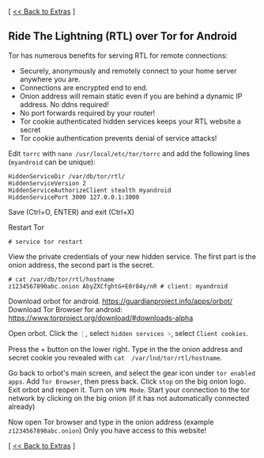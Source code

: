 [ [<< Back to Extras](https://github.com/seth586/guides/blob/master/FreeNAS/extras.md) ]

## Ride The Lightning (RTL) over Tor for Android

Tor has numerous benefits for serving RTL for remote connections: 
* Securely, anonymously and remotely connect to your home server anywhere you are. 
* Connections are encrypted end to end.
* Onion address will remain static even if you are behind a dynamic IP address. No ddns required!
* No port forwards required by your router! 
* Tor cookie authenticated hidden services keeps your RTL website a secret 
* Tor cookie authentication prevents denial of service attacks!

Edit `torrc` with `nano /usr/local/etc/tor/torrc` and add the following lines (`myandroid` can be unique):
```
HiddenServiceDir /var/db/tor/rtl/
HiddenServiceVersion 2
HiddenServiceAuthorizeClient stealth myandroid
HiddenServicePort 3000 127.0.0.1:3000
```
Save (Ctrl+O, ENTER) and exit (Ctrl+X)

Restart Tor 
```
# service tor restart
```

View the private credentials of your new hidden service. The first part is the onion address, the second part is the secret.
```
# cat /var/db/tor/rtl/hostname
z1234567890abc.onion AbyZXCfghtG+E0r84y/nR # client: myandroid
```

Download orbot for android. https://guardianproject.info/apps/orbot/
Download Tor Browser for android: https://www.torproject.org/download/#downloads-alpha

Open orbot. Click the `⋮`, select `hidden services ˃`, select `Client cookies`.

Press the + button on the lower right. Type in the the onion address and secret cookie you revealed with `cat  /var/lnd/tor/rtl/hostname`.

Go back to orbot's main screen, and select the gear icon under `tor enabled apps`. Add `Tor Browser`, then press back. Click `stop` on the big onion logo. Exit orbot and reopen it. Turn on `VPN Mode`. Start your connection to the tor network by clicking on the big onion (if it has not automatically connected already)

Now open Tor browser and type in the onion address (example `z1234567890abc.onion`) Only you have access to this website!

[ [<< Back to Extras](https://github.com/seth586/guides/blob/master/FreeNAS/extras.md) ]
